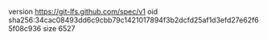 version https://git-lfs.github.com/spec/v1
oid sha256:34cac08493dd6c9cbb79c1421017894f3b2dcfd25af1d3efd27e62f65f08c936
size 6527
